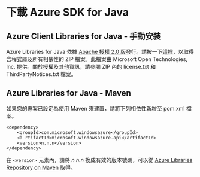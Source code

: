 
# 下載 Azure SDK for Java

## Azure Client Libraries for Java - 手動安裝

Azure Libraries for Java 依據 [Apache 授權 2.0 版][1]發行。請按一下[這裡][2]，以取得含程式庫及所有相依性的 ZIP 檔案。此檔案由 Microsoft Open Technologies, Inc. 提供。關於授權及其他資訊，請參閱 ZIP 內的 license.txt 和 ThirdPartyNotices.txt 檔案。

## Azure Libraries for Java - Maven

如果您的專案已設定為使用 Maven 來建置，請將下列相依性新增至 pom.xml 檔案。

    <dependency>
    	<groupId>com.microsoft.windowsazure</groupId>
    	<a rtifactId>microsoft-windowsazure-api</artifactId>
    	<version>n.n.n</version>
    </dependency>

在 `<version>` 元素內，請將 *n.n.n* 換成有效的版本號碼，可以從 [Azure
Libraries Repository on Maven][3] 取得。



[1]: http://www.apache.org/licenses/LICENSE-2.0.html
[2]: http://go.microsoft.com/fwlink/?LinkId=253887
[3]: http://go.microsoft.com/fwlink/?LinkID=286274
